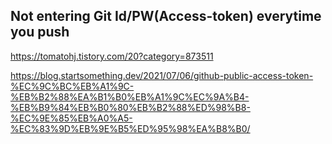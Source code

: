 ## Not entering Git Id/PW(Access-token) everytime you push 

https://tomatohj.tistory.com/20?category=873511

https://blog.startsomething.dev/2021/07/06/github-public-access-token-%EC%9C%BC%EB%A1%9C-%EB%B2%88%EA%B1%B0%EB%A1%9C%EC%9A%B4-%EB%B9%84%EB%B0%80%EB%B2%88%ED%98%B8-%EC%9E%85%EB%A0%A5-%EC%83%9D%EB%9E%B5%ED%95%98%EA%B8%B0/
